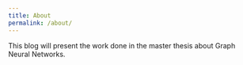 ```yaml
---
title: About
permalink: /about/
---
```


This blog will present the work done in the master thesis about Graph Neural Networks.